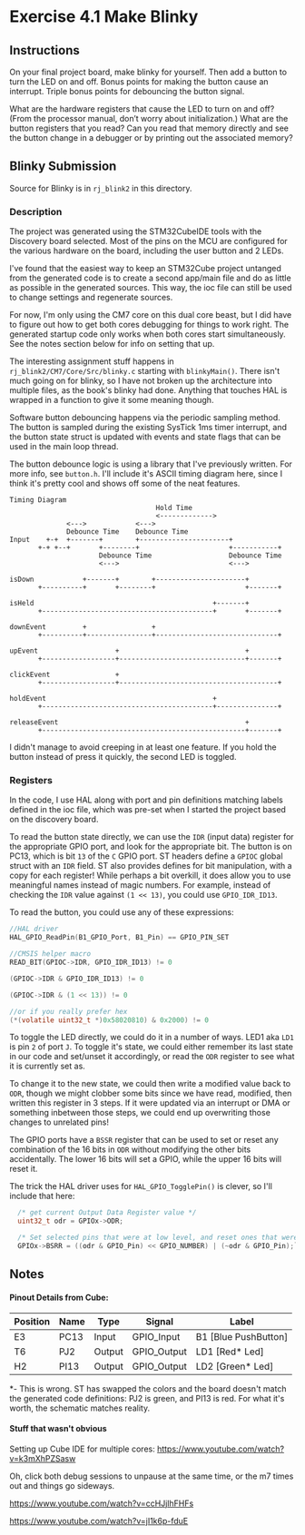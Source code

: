 # Exercise 4.1 Make Blinky

## Instructions
On your final project board, make blinky for yourself. Then add a button to turn the LED on and off. Bonus points for making the button cause an interrupt. Triple bonus points for debouncing the button signal.

What are the hardware registers that cause the LED to turn on and off? (From the processor manual, don’t worry about initialization.) What are the button registers that you read? Can you read that memory directly and see the button change in a debugger or by printing out the associated memory?

## Blinky Submission

Source for Blinky is in `rj_blink2` in this directory.

### Description

The project was generated using the STM32CubeIDE tools with the Discovery board selected. Most of the pins on the MCU are configured for the various hardware on the board, including the user button and 2 LEDs.

I've found that the easiest way to keep an STM32Cube project untanged from the generated code is to create a second app/main file and do as little as possible in the generated sources. This way, the ioc file can still be used to change settings and regenerate sources.

For now, I'm only using the CM7 core on this dual core beast, but I did have to figure out how to get both cores debugging for things to work right. The generated startup code only works when both cores start simultaneously. See the notes section below for info on setting that up.

The interesting assignment stuff happens in `rj_blink2/CM7/Core/Src/blinky.c` starting with `blinkyMain()`. There isn't much going on for blinky, so I have not broken up the architecture into multiple files, as the book's blinky had done. Anything that touches HAL is wrapped in a function to give it some meaning though.

Software button debouncing happens via the periodic sampling method. The button is sampled during the existing SysTick 1ms timer interrupt, and the button state struct is updated with events and state flags that can be used in the main loop thread.

The button debounce logic is using a library that I've previously written. For more info, see `button.h`. I'll include it's ASCII timing diagram here, since I think it's pretty cool and shows off some of the neat features.

```
Timing Diagram
                                    Hold Time
                                    <------------->
              <--->            <--->
              Debounce Time    Debounce Time
Input    +-+  +-------+        +----------------------+
       +-+ +--+       +--------+                      +-----------+
                      Debounce Time                   Debounce Time
                      <--->                           <--->

isDown            +-------+        +----------------------+
       +----------+       +--------+                      +-------+

isHeld                                            +-------+
       +------------------------------------------+       +-------+

downEvent         +                +
       +----------+----------------+------------------------------+

upEvent                   +                               +
       +------------------+-------------------------------+-------+

clickEvent                +
       +------------------+---------------------------------------+

holdEvent                                         +
       +------------------------------------------+---------------+

releaseEvent                                              +
       +--------------------------------------------------+-------+

```

I didn't manage to avoid creeping in at least one feature. If you hold the button instead of press it quickly, the second LED is toggled.

### Registers

In the code, I use HAL along with port and pin definitions matching labels defined in the ioc file, which was pre-set when I started the project based on the discovery board.

To read the button state directly, we can use the `IDR` (input data) register for the appropriate GPIO port, and look for the appropriate bit. The button is on PC13, which is bit `13` of the `C` GPIO port. ST headers define a `GPIOC` global struct with an `IDR` field.  ST also provides defines for bit manipulation, with a copy for each register! While perhaps a bit overkill, it does allow you to use meaningful names instead of magic numbers. For example, instead of checking the `IDR` value against `(1 << 13)`, you could use `GPIO_IDR_ID13`.

To read the button, you could use any of these expressions:

```c
//HAL driver
HAL_GPIO_ReadPin(B1_GPIO_Port, B1_Pin) == GPIO_PIN_SET

//CMSIS helper macro
READ_BIT(GPIOC->IDR, GPIO_IDR_ID13) != 0

(GPIOC->IDR & GPIO_IDR_ID13) != 0

(GPIOC->IDR & (1 << 13)) != 0

//or if you really prefer hex
(*(volatile uint32_t *)0x58020810) & 0x2000) != 0
```

To toggle the LED directly, we could do it in a number of ways. LED1 aka `LD1` is pin `2` of port `J`. To toggle it's state, we could either remember its last state in our code and set/unset it accordingly, or read the `ODR` register to see what it is currently set as.

To change it to the new state, we could then write a modified value back to `ODR`, though we might clobber some bits since we have read, modified, then written this register in 3 steps. If it were updated via an interrupt or DMA or something inbetween those steps, we could end up overwriting those changes to unrelated pins!

The GPIO ports have a `BSSR` register that can be used to set or reset any combination of the 16 bits in `ODR` without modifying the other bits accidentally. The lower 16 bits will set a GPIO, while the upper 16 bits will reset it.

The trick the HAL driver uses for `HAL_GPIO_TogglePin()` is clever, so I'll include that here:

```c
  /* get current Output Data Register value */
  uint32_t odr = GPIOx->ODR;

  /* Set selected pins that were at low level, and reset ones that were high */
  GPIOx->BSRR = ((odr & GPIO_Pin) << GPIO_NUMBER) | (~odr & GPIO_Pin);```
```


## Notes

#### Pinout Details from Cube:

Position | Name | Type | Signal | Label
--- | --- | --- | --- | ---
E3 | PC13 | Input | GPIO_Input | B1 [Blue PushButton]
T6 | PJ2 | Output | GPIO_Output | LD1 [Red* Led]
H2 | PI13 | Output | GPIO_Output	| LD2 [Green* Led]

*- This is wrong. ST has swapped the colors and the board doesn't match the generated code definitions: PJ2 is green, and PI13 is red. For what it's worth, the schematic matches reality.


#### Stuff that wasn't obvious

Setting up Cube IDE for multiple cores:
https://www.youtube.com/watch?v=k3mXhPZSasw

Oh, click both debug sessions to unpause at the same time, or the m7 times out and things go sideways.

https://www.youtube.com/watch?v=ccHJjlhFHFs

https://www.youtube.com/watch?v=jI1k6p-fduE
